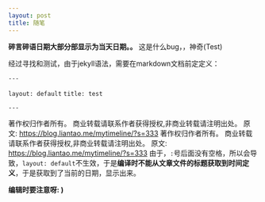 ```yaml
---
layout: post
title: 随笔
---
```

**碎言碎语日期大部分部显示为当天日期。。**
这是什么bug，，神奇(Test)

经过寻找和测试，由于jekyll语法，需要在markdown文档前定定义：

`---`

`layout: default`
`title: test`

`---`

著作权归作者所有。
商业转载请联系作者获得授权,非商业转载请注明出处。
原文: https://blog.liantao.me/mytimeline/?s=333
著作权归作者所有。
商业转载请联系作者获得授权,非商业转载请注明出处。
原文: https://blog.liantao.me/mytimeline/?s=333
由于，`:`号后面没有空格，所以会导致，`layout: default`不生效，于是**编译时不能从文章文件的标题获取到时间定义**，于是获取到了当前的日期，显示出来。

**编辑时要注意呀: )**

